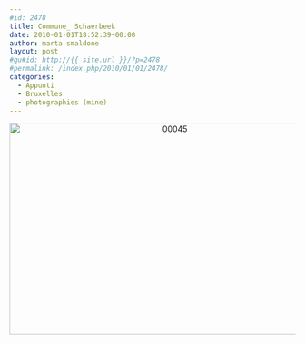 ```yaml
---
#id: 2478
title: Commune_ Schaerbeek
date: 2010-01-01T18:52:39+00:00
author: marta smaldone
layout: post
#gu#id: http://{{ site.url }}/?p=2478
#permalink: /index.php/2010/01/01/2478/
categories:
  - Appunti
  - Bruxelles
  - photographies (mine)
---
```

<p style="text-align: center;">
  <p style="text-align: center;">
    <img class="aligncenter size-full wp-image-3606" src="{{ site.url }}/images/uploads/2010/01/00045-1.jpg" alt="00045" width="567" height="373" srcset="{{ site.url }}/images/uploads/2010/01/00045-1.jpg 567w, {{ site.url }}/images/uploads/2010/01/00045-1-300x197.jpg 300w" sizes="(max-width: 567px) 100vw, 567px" />
  </p>